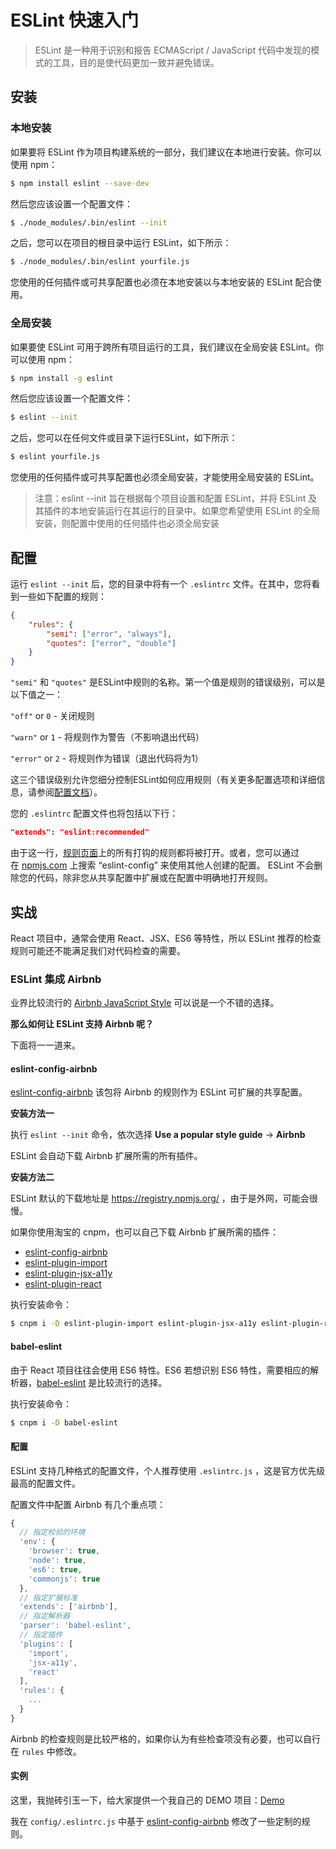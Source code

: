 # ESLint 快速入门

> ESLint 是一种用于识别和报告 ECMAScript / JavaScript 代码中发现的模式的工具，目的是使代码更加一致并避免错误。

## 安装

### 本地安装

如果要将 ESLint 作为项目构建系统的一部分，我们建议在本地进行安装。你可以使用 npm：

```sh
$ npm install eslint --save-dev
```

然后您应该设置一个配置文件：

```sh
$ ./node_modules/.bin/eslint --init
```

之后，您可以在项目的根目录中运行 ESLint，如下所示：

```sh
$ ./node_modules/.bin/eslint yourfile.js
```

您使用的任何插件或可共享配置也必须在本地安装以与本地安装的 ESLint 配合使用。

### 全局安装

如果要使 ESLint 可用于跨所有项目运行的工具，我们建议在全局安装 ESLint。你可以使用 npm：

```sh
$ npm install -g eslint
```

然后您应该设置一个配置文件：

```sh
$ eslint --init
```

之后，您可以在任何文件或目录下运行ESLint，如下所示：

```sh
$ eslint yourfile.js
```

您使用的任何插件或可共享配置也必须全局安装，才能使用全局安装的 ESLint。

> 注意：eslint --init 旨在根据每个项目设置和配置 ESLint，并将 ESLint 及其插件的本地安装运行在其运行的目录中。如果您希望使用 ESLint 的全局安装，则配置中使用的任何插件也必须全局安装
>

## 配置

运行 `eslint --init` 后，您的目录中将有一个 `.eslintrc` 文件。在其中，您将看到一些如下配置的规则：

```json
{
    "rules": {
        "semi": ["error", "always"],
        "quotes": ["error", "double"]
    }
}
```

`"semi"` 和 `"quotes"` 是ESLint中规则的名称。第一个值是规则的错误级别，可以是以下值之一：

`"off"` or `0` - 关闭规则

`"warn"` or `1` - 将规则作为警告（不影响退出代码）

`"error"` or `2` - 将规则作为错误（退出代码将为1）

这三个错误级别允许您细分控制ESLint如何应用规则（有关更多配置选项和详细信息，请参阅[配置文档](https://eslint.org/docs/user-guide/configuring)）。

您的 `.eslintrc` 配置文件也将包括以下行：

```json
"extends": "eslint:recommended"
```

由于这一行，[规则页面](https://eslint.org/docs/rules/)上的所有打钩的规则都将被打开。或者，您可以通过在 [npmjs.com](https://www.npmjs.com/search?q=eslint-config) 上搜索 “eslint-config” 来使用其他人创建的配置。 ESLint 不会删除您的代码，除非您从共享配置中扩展或在配置中明确地打开规则。

## 实战

React 项目中，通常会使用 React、JSX、ES6 等特性，所以 ESLint  推荐的检查规则可能还不能满足我们对代码检查的需要。

### ESLint 集成 Airbnb

业界比较流行的 [Airbnb JavaScript Style](https://github.com/airbnb/javascript) 可以说是一个不错的选择。

**那么如何让 ESLint 支持 Airbnb 呢？**

下面将一一道来。

#### eslint-config-airbnb

[eslint-config-airbnb](https://www.npmjs.com/package/eslint-config-airbnb) 该包将 Airbnb 的规则作为 ESLint 可扩展的共享配置。

**安装方法一**

执行 `eslint --init` 命令，依次选择 **Use a popular style guide** -> **Airbnb**

ESLint 会自动下载 Airbnb 扩展所需的所有插件。

**安装方法二**

ESLint 默认的下载地址是 https://registry.npmjs.org/ ，由于是外网，可能会很慢。

如果你使用淘宝的 cnpm，也可以自己下载 Airbnb 扩展所需的插件：

- [eslint-config-airbnb](https://www.npmjs.com/package/eslint-config-airbnb)
- [eslint-plugin-import](https://github.com/benmosher/eslint-plugin-import)
- [eslint-plugin-jsx-a11y](https://github.com/evcohen/eslint-plugin-jsx-a11y)
- [eslint-plugin-react](https://github.com/yannickcr/eslint-plugin-react)


执行安装命令：

```sh
$ cnpm i -D eslint-plugin-import eslint-plugin-jsx-a11y eslint-plugin-react eslint-config-airbnb
```

#### babel-eslint

由于 React 项目往往会使用 ES6 特性。ES6 若想识别 ES6  特性，需要相应的解析器，[babel-eslint](https://github.com/babel/babel-eslint) 是比较流行的选择。

执行安装命令：

```sh
$ cnpm i -D babel-eslint
```

#### 配置

ESLint 支持几种格式的配置文件，个人推荐使用 `.eslintrc.js` ，这是官方优先级最高的配置文件。

配置文件中配置 Airbnb 有几个重点项：

```js
{
  // 指定校验的环境
  'env': {
    'browser': true,
    'node': true,
    'es6': true,
    'commonjs': true
  },
  // 指定扩展标准
  'extends': ['airbnb'],
  // 指定解析器
  'parser': 'babel-eslint',
  // 指定插件
  'plugins': [
    'import',
    'jsx-a11y',
    'react'
  ],
  'rules': {
    ...
  }
}
```

Airbnb 的检查规则是比较严格的，如果你认为有些检查项没有必要，也可以自行在 `rules` 中修改。

#### 实例

这里，我抛砖引玉一下，给大家提供一个我自己的 DEMO 项目：[Demo](https://github.com/dunwu/react-step-by-step/tree/master/codes/chapter04/jigsaw)

我在 `config/.eslintrc.js` 中基于 [eslint-config-airbnb](https://www.npmjs.com/package/eslint-config-airbnb) 修改了一些定制的规则。
